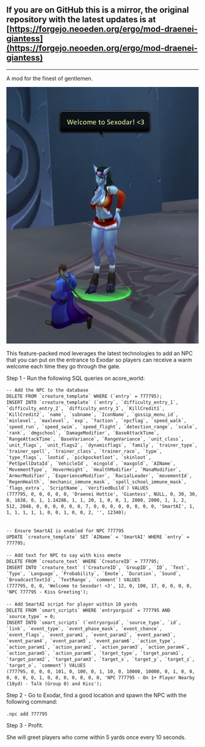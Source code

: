 ## If you are on GitHub this is a mirror, the original repository with the latest updates is at [https://forgejo.neoeden.org/ergo/mod-draenei-giantess](https://forgejo.neoeden.org/ergo/mod-draenei-giantess)
---

A mod for the finest of gentlemen.

![Draenei Giantess Image](/draenei-giantess.png)

This feature-packed mod leverages the latest technologies to add an NPC that you can put on the entrance to Exodar so players can receive a warm welcome each time they go through the gate.

Step 1 - Run the following SQL queries on acore_world:

```
-- Add the NPC to the database
DELETE FROM `creature_template` WHERE (`entry` = 777795);
INSERT INTO `creature_template` (`entry`, `difficulty_entry_1`, `difficulty_entry_2`, `difficulty_entry_3`, `KillCredit1`, `KillCredit2`, `name`, `subname`, `IconName`, `gossip_menu_id`, `minlevel`, `maxlevel`, `exp`, `faction`, `npcflag`, `speed_walk`, `speed_run`, `speed_swim`, `speed_flight`, `detection_range`, `scale`, `rank`, `dmgschool`, `DamageModifier`, `BaseAttackTime`, `RangeAttackTime`, `BaseVariance`, `RangeVariance`, `unit_class`, `unit_flags`, `unit_flags2`, `dynamicflags`, `family`, `trainer_type`, `trainer_spell`, `trainer_class`, `trainer_race`, `type`, `type_flags`, `lootid`, `pickpocketloot`, `skinloot`, `PetSpellDataId`, `VehicleId`, `mingold`, `maxgold`, `AIName`, `MovementType`, `HoverHeight`, `HealthModifier`, `ManaModifier`, `ArmorModifier`, `ExperienceModifier`, `RacialLeader`, `movementId`, `RegenHealth`, `mechanic_immune_mask`, `spell_school_immune_mask`, `flags_extra`, `ScriptName`, `VerifiedBuild`) VALUES
(777795, 0, 0, 0, 0, 0, 'Draenei Hottie', 'Giantess', NULL, 0, 30, 30, 0, 1638, 0, 1, 1.14286, 1, 1, 20, 1, 0, 0, 1, 2000, 2000, 1, 1, 2, 512, 2048, 0, 0, 0, 0, 0, 0, 7, 0, 0, 0, 0, 0, 0, 0, 0, 'SmartAI', 1, 1, 1, 1, 1, 1, 0, 0, 1, 0, 0, 2, '', 12340);


-- Ensure SmartAI is enabled for NPC 777795
UPDATE `creature_template` SET `AIName` = 'SmartAI' WHERE `entry` = 777795;

-- Add text for NPC to say with kiss emote
DELETE FROM `creature_text` WHERE `CreatureID` = 777795;
INSERT INTO `creature_text` (`CreatureID`, `GroupID`, `ID`, `Text`, `Type`, `Language`, `Probability`, `Emote`, `Duration`, `Sound`, `BroadcastTextId`, `TextRange`, `comment`) VALUES
(777795, 0, 0, 'Welcome to Sexodar! <3', 12, 0, 100, 17, 0, 0, 0, 0, 'NPC 777795 - Kiss Greeting');

-- Add SmartAI script for player within 10 yards
DELETE FROM `smart_scripts` WHERE `entryorguid` = 777795 AND `source_type` = 0;
INSERT INTO `smart_scripts` (`entryorguid`, `source_type`, `id`, `link`, `event_type`, `event_phase_mask`, `event_chance`, `event_flags`, `event_param1`, `event_param2`, `event_param3`, `event_param4`, `event_param5`, `event_param6`, `action_type`, `action_param1`, `action_param2`, `action_param3`, `action_param4`, `action_param5`, `action_param6`, `target_type`, `target_param1`, `target_param2`, `target_param3`, `target_x`, `target_y`, `target_z`, `target_o`, `comment`) VALUES
(777795, 0, 0, 0, 101, 0, 100, 0, 1, 10, 0, 10000, 10000, 0, 1, 0, 0, 0, 0, 0, 0, 1, 0, 0, 0, 0, 0, 0, 0, 'NPC 777795 - On 1+ Player Nearby (10yd) - Talk (Group 0) and Kiss');
```

Step 2 - Go to Exodar, find a good location and spawn the NPC with the following command:

``.npc add 777795``

Step 3 - Profit.

She will greet players who come within 5 yards once every 10 seconds.